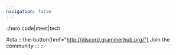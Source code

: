 ```yaml
---
navigation: false
---
```


::hero
code|meet|tech

#cta
:::the-button{href="http://discord.grammerhub.org/"}
Join the community
:::
::
